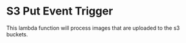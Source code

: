 # S3 Put Event Trigger

This lambda function will process images that are uploaded to the s3 buckets.
